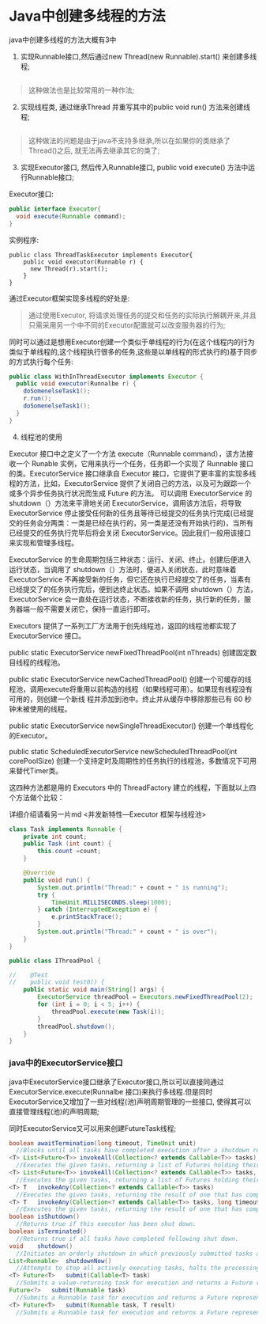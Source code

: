 # Java中创建多线程的方法

java中创建多线程的方法大概有3中

1. 实现Runnable接口,然后通过new Thread(new Runnable).start() 来创建多线程;

```

```

> 这种做法也是比较常用的一种作法;

2. 实现线程类, 通过继承Thread 并重写其中的public void run() 方法来创建线程;

```java

```

> 这种做法的问题是由于java不支持多继承,所以在如果你的类继承了Thread()之后, 就无法再去继承其它的类了;

3. 实现Executor接口, 然后传入Runnable接口, public void execute() 方法中运行Runnable接口;

Executor接口:

```java
public interface Executor{
  void execute(Runnable command);
}
```

实例程序:

```
public class ThreadTaskExecutor implements Executor{
	public void executor(Runnable r) {
      new Thread(r).start();
	}
}
```

通过Executor框架实现多线程的好处是:

> 通过使用Executor, 将请求处理任务的提交和任务的实际执行解耦开来,并且只需采用另一个中不同的Executor配置就可以改变服务器的行为;

同时可以通过是想用Executor创建一个类似于单线程的行为(在这个线程内的行为类似于单线程的,这个线程执行很多的任务,这些是以单线程的形式执行的)基于同步的方式执行每个任务:

```java
public class WithInThreadExecutor implements Executor {
  public void executor(Runnalbe r) {
  	doSomenelseTask1();
    r.run();
    doSomenelseTask1();
  }
}
```

4. 线程池的使用

Executor 接口中之定义了一个方法 execute（Runnable command），该方法接收一个 Runable 实例，它用来执行一个任务，任务即一个实现了 Runnable 接口的类。ExecutorService 接口继承自 Executor 接口，它提供了更丰富的实现多线程的方法，比如，ExecutorService 提供了关闭自己的方法，以及可为跟踪一个或多个异步任务执行状况而生成 Future 的方法。 可以调用 ExecutorService 的 shutdown（）方法来平滑地关闭 ExecutorService，调用该方法后，将导致 ExecutorService 停止接受任何新的任务且等待已经提交的任务执行完成(已经提交的任务会分两类：一类是已经在执行的，另一类是还没有开始执行的)，当所有已经提交的任务执行完毕后将会关闭 ExecutorService。因此我们一般用该接口来实现和管理多线程。

ExecutorService 的生命周期包括三种状态：运行、关闭、终止。创建后便进入运行状态，当调用了 shutdown（）方法时，便进入关闭状态，此时意味着 ExecutorService 不再接受新的任务，但它还在执行已经提交了的任务，当素有已经提交了的任务执行完后，便到达终止状态。如果不调用 shutdown（）方法，ExecutorService 会一直处在运行状态，不断接收新的任务，执行新的任务，服务器端一般不需要关闭它，保持一直运行即可。

Executors 提供了一系列工厂方法用于创先线程池，返回的线程池都实现了 ExecutorService 接口。

public static ExecutorService newFixedThreadPool(int nThreads)
创建固定数目线程的线程池。

public static ExecutorService newCachedThreadPool()
创建一个可缓存的线程池，调用execute将重用以前构造的线程（如果线程可用）。如果现有线程没有可用的，则创建一个新线 程并添加到池中。终止并从缓存中移除那些已有 60 秒钟未被使用的线程。

public static ExecutorService newSingleThreadExecutor()
创建一个单线程化的Executor。

public static ScheduledExecutorService newScheduledThreadPool(int corePoolSize)
创建一个支持定时及周期性的任务执行的线程池，多数情况下可用来替代Timer类。

这四种方法都是用的 Executors 中的 ThreadFactory 建立的线程，下面就以上四个方法做个比较：

详细介绍请看另一片md <并发新特性—Executor 框架与线程池>

```java
class Task implements Runnable {
    private int count;
    public Task (int count) {
        this.count =count;
    }

    @Override
    public void run() {
        System.out.println("Thread:" + count + " is running");
        try {
            TimeUnit.MILLISECONDS.sleep(1000);
        } catch (InterruptedException e) {
            e.printStackTrace();
        }
        System.out.println("Thread:" + count + " is over");
    }
}

public class IThreadPool {

//    @Test
//    public void test0() {
    public static void main(String[] args) {
        ExecutorService threadPool = Executors.newFixedThreadPool(2);
        for (int i = 0; i < 5; i++) {
            threadPool.execute(new Task(i));
        }
        threadPool.shutdown();
    }
}
```

### java中的ExecutorService接口

java中ExecutorService接口继承了Executor接口,所以可以直接同通过ExecutorService.execute(Runnalbe 接口)来执行多线程.但是同时 ExecutorService又增加了一些对线程(池)声明周期管理的一些接口, 使得其可以直接管理线程(池)的声明周期;

同时ExecutorService又可以用来创建FutureTask线程;

```java
boolean	awaitTermination(long timeout, TimeUnit unit) 
  //Blocks until all tasks have completed execution after a shutdown request, or the timeout occurs, or the current thread is interrupted, whichever happens first.
<T> List<Future<T>>	invokeAll(Collection<? extends Callable<T>> tasks) 
  //Executes the given tasks, returning a list of Futures holding their status and results when all complete.
<T> List<Future<T>>	invokeAll(Collection<? extends Callable<T>> tasks, long timeout, TimeUnit unit)
  //Executes the given tasks, returning a list of Futures holding their status and results when all complete or the timeout expires, whichever happens first.
<T> T	invokeAny(Collection<? extends Callable<T>> tasks)
  //Executes the given tasks, returning the result of one that has completed successfully (i.e., without throwing an exception), if any do.
<T> T	invokeAny(Collection<? extends Callable<T>> tasks, long timeout, TimeUnit unit)
  //Executes the given tasks, returning the result of one that has completed successfully (i.e., without throwing an exception), if any do before the given timeout elapses.
boolean	isShutdown()
  //Returns true if this executor has been shut down.
boolean	isTerminated()
  //Returns true if all tasks have completed following shut down.
void	shutdown() 
  //Initiates an orderly shutdown in which previously submitted tasks are executed, but no new tasks will be accepted.
List<Runnable>	shutdownNow() 
  //Attempts to stop all actively executing tasks, halts the processing of waiting tasks, and returns a list of the tasks that were awaiting execution.
<T> Future<T>	submit(Callable<T> task) 
  //Submits a value-returning task for execution and returns a Future representing the pending results of the task.
Future<?>	submit(Runnable task) 
  //Submits a Runnable task for execution and returns a Future representing that task.
<T> Future<T>	submit(Runnable task, T result) 
  //Submits a Runnable task for execution and returns a Future representing that task.
```

